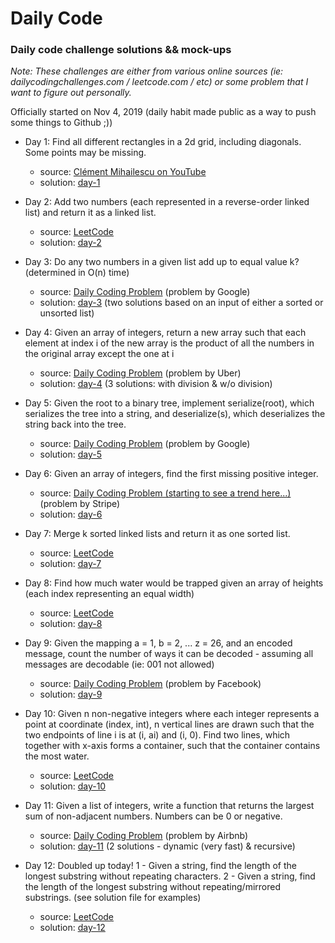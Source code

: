 # Daily Code
### Daily code challenge solutions &amp;&amp; mock-ups

_Note: These challenges are either from various online sources (ie: dailycodingchallenges.com / leetcode.com / etc) or some problem that I want to figure out personally._

Officially started on Nov 4, 2019 (daily habit made public as a way to push some things to Github ;))

- Day 1: Find all different rectangles in a 2d grid, including diagonals. Some points may be missing.
  - source: [Clément Mihailescu on YouTube](https://www.youtube.com/watch?v=EuPSibuIKIg)
  - solution: [day-1](day-1/rectanglesInGrid.js)

- Day 2: Add two numbers (each represented in a reverse-order linked list) and return it as a linked list.
  - source: [LeetCode](https://leetcode.com/problems/add-two-numbers/)
  - solution: [day-2](day-2/addTwoNumbersInLinkedList.go)

- Day 3: Do any two numbers in a given list add up to equal value k? (determined in O(n) time)
  - source: [Daily Coding Problem](https://www.dailycodingproblem.com/) (problem by Google)
  - solution: [day-3](day-3/doTwoNumbersAddUpToK.go) (two solutions based on an input of either a sorted or unsorted list)

- Day 4: Given an array of integers, return a new array such that each element at index i of the new array is the product of all the numbers in the original array except the one at i
  - source: [Daily Coding Problem](https://www.dailycodingproblem.com/) (problem by Uber)
  - solution: [day-4](day-4/productOfAllButSelf.go) (3 solutions: with division & w/o division)

- Day 5: Given the root to a binary tree, implement serialize(root), which serializes the tree into a string, and deserialize(s), which deserializes the string back into the tree.
  - source: [Daily Coding Problem](https://www.dailycodingproblem.com/) (problem by Google)
  - solution: [day-5](day-5/serializeBinarySearchTree.js)

- Day 6: Given an array of integers, find the first missing positive integer.
  - source: [Daily Coding Problem (starting to see a trend here...)](https://www.dailycodingproblem.com/) (problem by Stripe)
  - solution: [day-6](day-6/findLowestMissingPositiveInteger.go)
  
- Day 7: Merge k sorted linked lists and return it as one sorted list.
  - source: [LeetCode](https://leetcode.com/problems/merge-k-sorted-lists/)
  - solution: [day-7](day-7/mergeKLinkedLists.go)

- Day 8: Find how much water would be trapped given an array of heights (each index representing an equal width)
  - source: [LeetCode](https://leetcode.com/problems/trapping-rain-water/)
  - solution: [day-8](day-8/trappedWater.go)

- Day 9: Given the mapping a = 1, b = 2, ... z = 26, and an encoded message, count the number of ways it can be decoded - assuming all messages are decodable (ie: 001 not allowed)
  - source: [Daily Coding Problem](https://www.dailycodingproblem.com/) (problem by Facebook)
  - solution: [day-9](day-9/decodeNumbers.go)

- Day 10: Given n non-negative integers where each integer represents a point at coordinate (index, int), n vertical lines are drawn such that the two endpoints of line i is at (i, ai) and (i, 0). Find two lines, which together with x-axis forms a container, such that the container contains the most water.
  - source: [LeetCode](https://leetcode.com/problems/container-with-most-water/)
  - solution: [day-10](day-10/maxWater.go)

- Day 11: Given a list of integers, write a function that returns the largest sum of non-adjacent numbers. Numbers can be 0 or negative.
  - source: [Daily Coding Problem](https://www.dailycodingproblem.com/) (problem by Airbnb)
  - solution: [day-11](day-11/largestSumOfNonAdjacentNumbers.go) (2 solutions - dynamic (very fast) & recursive)

- Day 12: Doubled up today! 1 - Given a string, find the length of the longest substring without repeating characters. 2 - Given a string, find the length of the longest substring without repeating/mirrored substrings. (see solution file for examples)
  - source: [LeetCode](https://leetcode.com/problems/longest-substring-without-repeating-characters/)
  - solution: [day-12](day-12/longestSubstringWithoutRepeating.go)